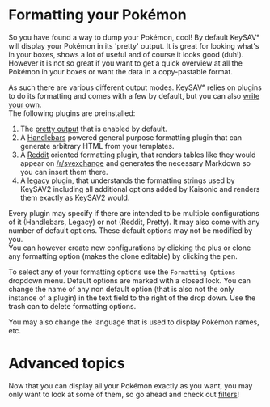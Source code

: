 # Formatting your Pokémon

So you have found a way to dump your Pokémon, cool! By default KeySAVᵉ will display your Pokémon in its 'pretty' output. It is great for looking what's in your boxes, shows a lot of useful and of course it looks good (duh!). However it is not so great if you want to get a quick overview at all the Pokémon in your boxes or want the data in a copy-pastable format.

As such there are various different output modes. KeySAVᵉ relies on plugins to do its formatting and comes with a few by default, but you can also [write your own](/formatting/api-documentation).  
The following plugins are preinstalled:

  1. The [pretty output](/formatting/pretty.md) that is enabled by default.
  2. A [Handlebars](/formatting/handlebars.md) powered general purpose formatting plugin that can generate arbitrary HTML from your templates.
  3. A [Reddit](/formatting/reddit.md) oriented formatting plugin, that renders tables like they would appear on [/r/svexchange](https://reddit.com/r/svexchange) and generates the necessary Markdown so you can insert them there.
  4. A [legacy](/formatting/legacy.md) plugin, that understands the formatting strings used by KeySAV2 including all additional options added by Kaisonic and renders them exactly as KeySAV2 would.

Every plugin may specify if there are intended to be multiple configurations of it (Handlebars, Legacy) or not (Reddit, Pretty). It may also come with any number of default options. These default options may not be modified by you.  
You can however create new configurations by clicking the plus or clone any formatting option (makes the clone editable) by clicking the pen.

To select any of your formatting options use the `Formatting Options` dropdown menu. Default options are marked with a closed lock. You can change the name of any non default option (that is also not the only instance of a plugin) in the text field to the right of the drop down. Use the trash can to delete formatting options.

You may also change the language that is used to display Pokémon names, etc.

# Advanced topics

Now that you can display all your Pokémon exactly as you want, you may only want to look at some of them, so go ahead and check out [filters](filters.md)!
